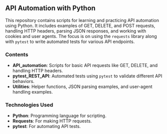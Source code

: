 ## API Automation with Python

This repository contains scripts for learning and practicing API automation using Python. It includes examples of GET, DELETE, and POST requests, handling HTTP headers, parsing JSON responses, and working with cookies and user agents. The focus is on using the `requests` library along with `pytest` to write automated tests for various API endpoints.

### Contents
- **API_automation**: Scripts for basic API requests like GET, DELETE, and handling HTTP headers.
- **pytest_REST_API**: Automated tests using `pytest` to validate different API behaviors.
- **Utilities**: Helper functions, JSON parsing examples, and user-agent handling examples.

### Technologies Used
- **Python**: Programming language for scripting.
- **Requests**: For making HTTP requests.
- **pytest**: For automating API tests.
